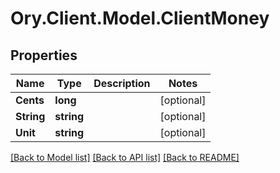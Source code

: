# Ory.Client.Model.ClientMoney

## Properties

Name | Type | Description | Notes
------------ | ------------- | ------------- | -------------
**Cents** | **long** |  | [optional] 
**String** | **string** |  | [optional] 
**Unit** | **string** |  | [optional] 

[[Back to Model list]](../README.md#documentation-for-models) [[Back to API list]](../README.md#documentation-for-api-endpoints) [[Back to README]](../README.md)

